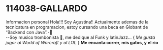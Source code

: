 # 114038-GALLARDO
Informacion personal
Hola!!! Soy Agustina!!
Actualmente ademas de la tecnicatura en programacion, estoy cursando una beca en Globant de “Backend con Java”.-🙌                  
                 --Soy musico trombonista 📯, me dedique al Funk y latinJazz... {
                        *Me gusta jugar al World of Warcraft y al LOL*        }
                  **Me encanta correr, mis gatos, y el rio**
                         








